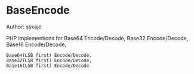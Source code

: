 BaseEncode
==========

Author: sskaje

PHP implementions for 
	Base64 Encode/Decode, 
	Base32 Encode/Decode, 
	Base16 Encode/Decode, 

	Base64(LSB first) Encode/Decode, 
	Base32(LSB first) Encode/Decode, 
	Base16(LSB first) Encode/Decode

